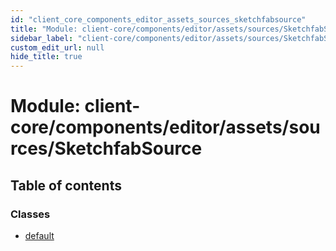 ```yaml
---
id: "client_core_components_editor_assets_sources_sketchfabsource"
title: "Module: client-core/components/editor/assets/sources/SketchfabSource"
sidebar_label: "client-core/components/editor/assets/sources/SketchfabSource"
custom_edit_url: null
hide_title: true
---
```


# Module: client-core/components/editor/assets/sources/SketchfabSource

## Table of contents

### Classes

- [default](../classes/client_core_components_editor_assets_sources_sketchfabsource.default.md)
